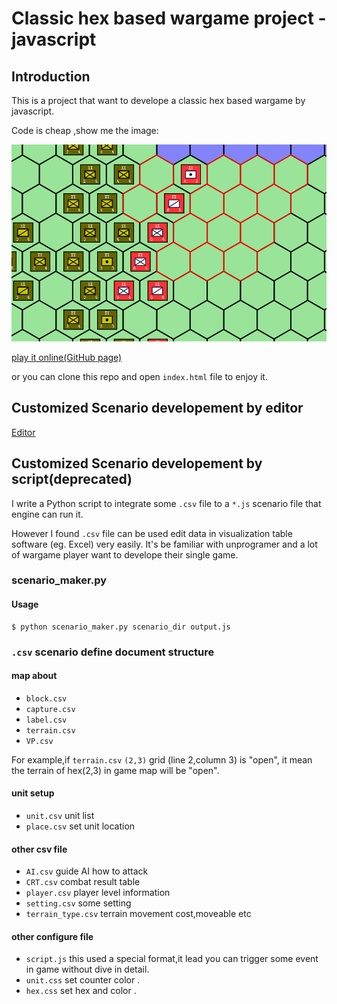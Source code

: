 # Classic hex based wargame project - javascript

## Introduction

This is a project that want to develope a classic hex based wargame by javascript.

Code is cheap ,show me the image:

![Alt image](/preview/p.gif)

<a href="http://yiyuezhuo.github.io/Hex-Wargame-JavaScript/">play it online(GitHub page)</a>

or you can clone this repo and open `index.html` file to enjoy it.

## Customized Scenario developement by editor

<a href="http://yiyuezhuo.github.io/Hex-Wargame-JavaScript/editor.html">Editor</a>

## Customized Scenario developement by script(deprecated)

I write a Python script to integrate some `.csv` file to a `*.js` scenario file that engine can run it.

However I found `.csv` file can be used edit data in visualization table software (eg. Excel) very easily. It's be familiar with 
unprogramer and a lot of wargame player want to develope their single game.

### scenario_maker.py

#### Usage

	$ python scenario_maker.py scenario_dir output.js
	
### `.csv` scenario define document structure

#### map about

* `block.csv`
* `capture.csv`
* `label.csv`
* `terrain.csv`
* `VP.csv`

For example,if `terrain.csv` `(2,3)` grid (line 2,column 3) is "open",
it mean the terrain of hex(2,3) in game map will be "open". 

#### unit setup

* `unit.csv` unit list
* `place.csv` set unit location

#### other csv file

* `AI.csv` guide AI how to attack
* `CRT.csv` combat result table 
* `player.csv` player level information
* `setting.csv` some setting
* `terrain_type.csv` terrain movement cost,moveable etc

#### other configure file

* `script.js` this used a special format,it lead you can trigger some event in game without dive in detail.
* `unit.css` set counter color .
* `hex.css` set hex and color .
